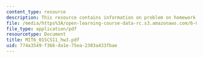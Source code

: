 ```yaml
---
content_type: resource
description: This resource contains information on problem on homework 3, head light.
file: /media/https%3A/open-learning-course-data-rc.s3.amazonaws.com/6-01sc-introduction-to-electrical-engineering-and-computer-science-i-spring-2011/774a3549f366da1e75ea2303a433fbae_MIT6_01SCS11_hw3.pdf
file_type: application/pdf
resourcetype: Document
title: MIT6_01SCS11_hw3.pdf
uid: 774a3549-f366-da1e-75ea-2303a433fbae
---
```


